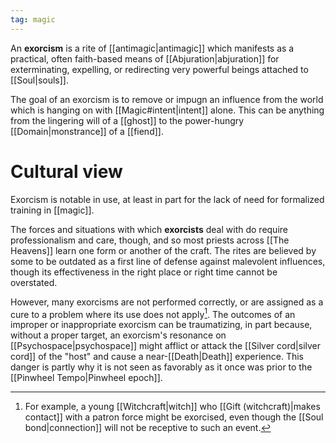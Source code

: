 ```yaml
---
tag: magic
---
```


An **exorcism** is a rite of [[antimagic|antimagic]] which manifests as a practical, often faith-based means of [[Abjuration|abjuration]] for exterminating, expelling, or redirecting very powerful beings attached to [[Soul|souls]]. 

The goal of an exorcism is to remove or impugn an influence from the world which is hanging on with [[Magic#intent|intent]] alone. This can be anything from the lingering will of a [[ghost]] to the power-hungry [[Domain|monstrance]] of a [[fiend]]. 


# Cultural view
Exorcism is notable in use, at least in part for the lack of need for formalized training in [[magic]]. 

The forces and situations with which **exorcists** deal with do require professionalism and care, though, and so most priests across [[The Heavens]] learn one form or another of the craft. The rites are believed by some to be outdated as a first line of defense against malevolent influences, though its effectiveness in the right place or right time cannot be overstated.

However, many exorcisms are not performed correctly, or are assigned as a cure to a problem where its use does not apply[^1]. The outcomes of an improper or inappropriate exorcism can be traumatizing, in part because, without a proper target, an exorcism's resonance on [[Psychospace|psychospace]] might afflict or attack the [[Silver cord|silver cord]] of the "host" and cause a near-[[Death|Death]] experience. This danger is partly why it is not seen as favorably as it once was prior to the [[Pinwheel Tempo|Pinwheel epoch]].

[^1]: For example, a young [[Witchcraft|witch]] who [[Gift (witchcraft)|makes contact]] with a patron force might be exorcised, even though the [[Soul bond|connection]] will not be receptive to such an event.